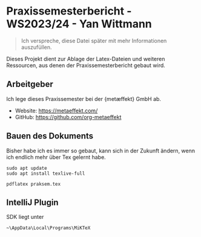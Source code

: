 # Praxissemesterbericht - WS2023/24 - Yan Wittmann

> Ich verspreche, diese Datei später mit mehr Informationen auszufüllen.

Dieses Projekt dient zur Ablage der Latex-Dateien und weiteren Ressourcen, aus denen der Praxissemesterbericht gebaut
wird.

## Arbeitgeber

Ich lege dieses Praxissemester bei der {metæffekt} GmbH ab.

- Website: https://metaeffekt.com/
- GitHub: https://github.com/org-metaeffekt

## Bauen des Dokuments

Bisher habe ich es immer so gebaut, kann sich in der Zukunft ändern, wenn ich endlich mehr über Tex gelernt habe.

```shell
sudo apt update
sudo apt install texlive-full

pdflatex praksem.tex
```

## IntelliJ Plugin

SDK liegt unter

```
~\AppData\Local\Programs\MiKTeX
```
